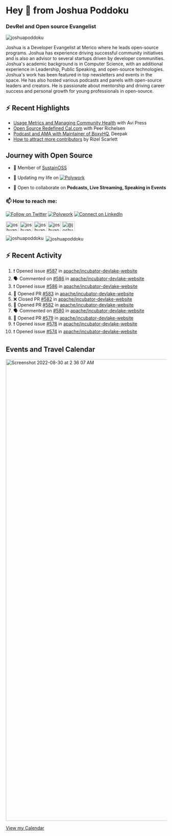 <h1 align="left">Hey 👋 from Joshua Poddoku</h1>
<h3 align="left">DevRel and Open source Evangelist</h3>

<p align="left"> <img src="https://komarev.com/ghpvc/?username=joshuapoddoku&label=Profile%20views&color=0e75b6&style=flat" alt="joshuapoddoku" /> </p>

Joshua is a Developer Evangelist at Merico where he leads open-source programs. Joshua has experience driving successful community initiatives and is also an advisor to several startups driven by developer communities. Joshua's academic background is in Computer Science, with an additional experience in Leadership, Public Speaking, and open-source technologies. Joshua's work has been featured in top newsletters and events in the space. He has also hosted various podcasts and panels with open-source leaders and creators. He is passionate about mentorship and driving career success and personal growth for young professionals in open-source.

## :zap: Recent Highlights

- [Usage Metrics and Managing Community Health](https://www.youtube.com/watch?v=9-F_2GslGiE) with Avi Press
- [Open Source Redefined Cal.com](https://www.youtube.com/watch?v=HQ9jYOFfCg0) with Peer Richelsen
- [Podcast and AMA with Maintainer of BoxyHQ](https://www.youtube.com/watch?v=SCCBjOSLsK0), Deepak 
- [How to attract more contributors](https://www.youtube.com/watch?v=j-DjYOt6gOs) by Rizel Scarlett

## Journey with Open Source

- 🌱 Member of [SustainOSS](https://discourse.sustainoss.org/u/joshuapoddoku/summary)

- 📝 Updating my life on [![Polywork](https://img.shields.io/badge/--polywork?label=Polywork&logo=Polywork&style=social)](https://www.polywork.com/joshuapod)
 
- 💬 Open to collaborate on **Podcasts, Live Streaming, Speaking in Events**

### 📫 How to reach me:

[![Follow on Twitter](https://img.shields.io/badge/--twitter?label=Twitter&logo=Twitter&style=social)](https://twitter.com/JoshuaPoddoku)  [![Polywork](https://img.shields.io/badge/--polywork?label=Polywork&logo=Polywork&style=social)](https://www.polywork.com/joshuapod) [![Connect on LinkedIn](https://img.shields.io/badge/--linkedin?label=LinkedIn&logo=LinkedIn&style=social)](https://www.linkedin.com/in/joshuapod)


<p align="left">
<a href="https://codepen.io/joshuapoddoku" target="blank"><img align="center" src="https://cdn.jsdelivr.net/npm/simple-icons@3.0.1/icons/codepen.svg" alt="joshuapoddoku" height="30" width="40" /></a>
<a href="https://dev.to/joshuapoddoku" target="blank"><img align="center" src="https://cdn.jsdelivr.net/npm/simple-icons@3.0.1/icons/dev-dot-to.svg" alt="joshuapoddoku" height="30" width="40" /></a>
<a href="https://codesandbox.com/joshuapoddoku" target="blank"><img align="center" src="https://cdn.jsdelivr.net/npm/simple-icons@3.0.1/icons/codesandbox.svg" alt="joshuapoddoku" height="30" width="40" /></a>
<a href="https://instagram.com/the_wittymentor" target="blank"><img align="center" src="https://cdn.jsdelivr.net/npm/simple-icons@3.0.1/icons/instagram.svg" alt="joshuapoddoku" height="30" width="40" /></a>
<a href="https://medium.com/@joshuapod" target="blank"><img align="center" src="https://cdn.jsdelivr.net/npm/simple-icons@3.0.1/icons/medium.svg" alt="@joshuapod" height="30" width="40" /></a>
</p>


<p><img align="left" src="https://github-readme-stats.vercel.app/api/top-langs?username=joshuapoddoku&show_icons=true&locale=en&layout=compact" alt="joshuapoddoku" /></p>

<p>&nbsp;<img align="center" src="https://github-readme-stats.vercel.app/api?username=joshuapoddoku&show_icons=true&locale=en" alt="joshuapoddoku" /></p>

## :zap: Recent Activity

<!--START_SECTION:activity-->
1. ❗ Opened issue [#587](https://github.com/apache/incubator-devlake-website/issues/587) in [apache/incubator-devlake-website](https://github.com/apache/incubator-devlake-website)
2. 🗣 Commented on [#586](https://github.com/apache/incubator-devlake-website/issues/586#issuecomment-1639053345) in [apache/incubator-devlake-website](https://github.com/apache/incubator-devlake-website)
3. ❗ Opened issue [#586](https://github.com/apache/incubator-devlake-website/issues/586) in [apache/incubator-devlake-website](https://github.com/apache/incubator-devlake-website)
4. 💪 Opened PR [#583](https://github.com/apache/incubator-devlake-website/pull/583) in [apache/incubator-devlake-website](https://github.com/apache/incubator-devlake-website)
5. ❌ Closed PR [#582](https://github.com/apache/incubator-devlake-website/pull/582) in [apache/incubator-devlake-website](https://github.com/apache/incubator-devlake-website)
6. 💪 Opened PR [#582](https://github.com/apache/incubator-devlake-website/pull/582) in [apache/incubator-devlake-website](https://github.com/apache/incubator-devlake-website)
7. 🗣 Commented on [#580](https://github.com/apache/incubator-devlake-website/issues/580#issuecomment-1635613341) in [apache/incubator-devlake-website](https://github.com/apache/incubator-devlake-website)
8. 💪 Opened PR [#579](https://github.com/apache/incubator-devlake-website/pull/579) in [apache/incubator-devlake-website](https://github.com/apache/incubator-devlake-website)
9. ❗ Opened issue [#578](https://github.com/apache/incubator-devlake-website/issues/578) in [apache/incubator-devlake-website](https://github.com/apache/incubator-devlake-website)
10. ❗ Opened issue [#574](https://github.com/apache/incubator-devlake-website/issues/574) in [apache/incubator-devlake-website](https://github.com/apache/incubator-devlake-website)
<!--END_SECTION:activity-->

## Events and Travel Calendar
<img width="1440" alt="Screenshot 2022-08-30 at 2 36 07 AM" src="https://user-images.githubusercontent.com/31725457/187299035-79305247-dda2-4264-b352-17154d498cba.png">

[View my Calendar](https://calendar.google.com/calendar/embed?src=kn998onh29klft2csbbuh4qun0%40group.calendar.google.com&ctz=Asia%2FKolkata "@embed")
